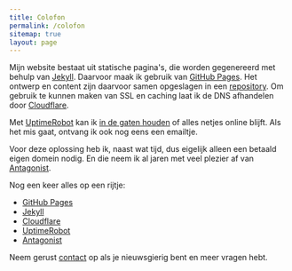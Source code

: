```yaml
---
title: Colofon
permalink: /colofon
sitemap: true
layout: page
---
```

Mijn website bestaat uit statische pagina's, die worden gegenereerd met behulp van [Jekyll](https://jekyllrb.com/). Daarvoor maak ik gebruik van [GitHub Pages](https://pages.github.com/). Het ontwerp en content zijn daarvoor samen opgeslagen in een [repository](https://github.com/metbril/robertvanbregt.nl/). Om gebruik te kunnen maken van SSL en caching laat ik de DNS afhandelen door [Cloudflare](https://cloudflare.com). 

Met [UptimeRobot](https://uptimerobot.com) kan ik [in de gaten houden](https://status.robertvanbregt.nl) of alles netjes online blijft. Als het mis gaat, ontvang ik ook nog eens een emailtje.

Voor deze oplossing heb ik, naast wat tijd, dus eigelijk alleen een betaald eigen domein nodig. En die neem ik al jaren met veel plezier af van [Antagonist](https://wwww.antagonist.nl).

Nog een keer alles op een rijtje:

- [GitHub Pages](https://pages.github.com/)
- [Jekyll](https://jekyllrb.com/)
- [Cloudflare](https://cloudflare.com/)
- [UptimeRobot](https://uptimerobot.com/)
- [Antagonist](https://www.antagonist.nl/)

Neem gerust [contact](/contact) op als je nieuwsgierig bent en meer vragen hebt.